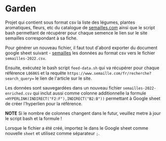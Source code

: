 # Garden

Projet qui contient sous format csv la liste des légumes, plantes aromatiques, fleurs, etc du catalogue de [semailles.com](https://semailes.com)
ainsi que le script bash permettant de récupérer pour chaque semence le lien sur le site semailles correspondant à sa fiche.

Pour générer un nouveau fichier, il faut tout d'abord exporter du document google sheet suivant - [semailles](https://docs.google.com/spreadsheets/d/1y8EeFDYmEHcsBP5SBT0h9k3I57COkKZTR-O6rI28WoU)
les données au format csv vers le fichier `semailles-2022.csv`.

Ensuite, exécutez le bash script `feed-data.sh` qui va récupérer pour chaque référence `L0606S` et la requête `https://www.semaille.com/fr/recherche?search_query=` 
le lien de l'article sur le site.

Les données sont sauvegardées dans un nouveau fichier `semailles-2022-enriched.csv` qui inclut aussi comme colonne additionnelle la formule `=HYPERLINK(INDIRECT("F2:F"),INDIRECT("B2:B"))`
permettant à Google sheet de créer l'hyperlien pour la référence.

**NOTE** Si le nombre de colonnes changent dans le futur, veuillez metre à jour le script bash et la formule !

Lorsque le fichier a été créé, importez le dans le Google sheet comme nouvelle `sheet` et utilisez comme séparateur `;`.




